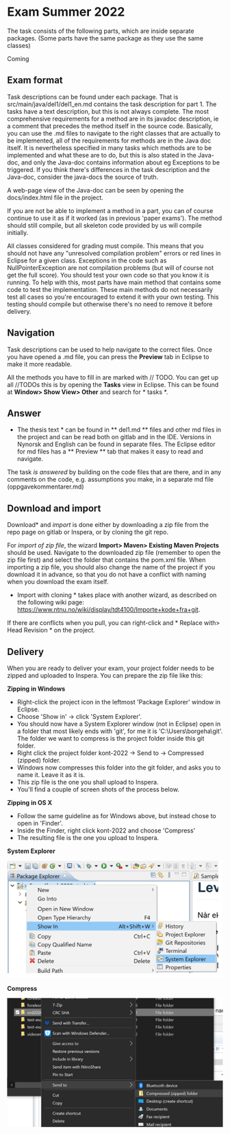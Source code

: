 # Exam Summer 2022

The task consists of the following parts, which are inside separate packages. (Some parts have the same package as they use the same classes)

Coming

## Exam format

Task descriptions can be found under each package. That is src/main/java/del1/del1_en.md contains the task description for part 1. The tasks have a text description, but this is not always complete. The most comprehensive requirements for a method are in its javadoc description, ie a comment that precedes the method itself in the source code. Basically, you can use the .md files to navigate to the right classes that are actually to be implemented, all of the requirements for methods are in the Java doc itself. It is nevertheless specified in many tasks which methods are to be implemented and what these are to do, but this is also stated in the Java-doc, and only the Java-doc contains information about eg Exceptions to be triggered. If you think there's differences in the task description and the Java-doc, consider the java-docs the source of truth. 

A web-page view of the Java-doc can be seen by opening the docs/index.html file in the project. 

If you are not be able to implement a method in a part, you can of course continue to use it as if it worked (as in previous 'paper exams'). The method should still compile, but all skeleton code provided by us will compile initially. 

All classes considered for grading must compile. This means that you should not have any "unresolved compilation problem" errors or red lines in Eclipse for a given class.
Exceptions in the code such as NullPointerException are not compilation problems (but will of course not get the full score). You should test your own code so that you know it is running. To help with this, most parts have main method that contains some code to test the implementation. These main methods do not necessarily test all cases so you're encouraged to extend it with your own testing. This testing should compile but otherwise there's no need to remove it before delivery. 

## Navigation

Task descriptions can be used to help navigate to the correct files. Once you have opened a .md file, you can press the **Preview** tab in Eclipse to make it more readable.

All the methods you have to fill in are marked with // TODO. You can get up all //TODOs this is by opening the **Tasks** view in Eclipse. This can be found at **Window> Show View> Other** and search for * tasks *.

## Answer

* The thesis text * can be found in ** del1.md ** files and other md files in the project and can be read both on gitlab and in the IDE. Versions in Nynorsk and English can be found in separate files. The Eclipse editor for md files has a ** Preview ** tab that makes it easy to read and navigate.

The task *is answered* by building on the code files that are there, and in any comments on the code, e.g. assumptions you make, in a separate md file (oppgavekommentarer.md)



## Download and import

  Download* and *import* is done either by downloading a zip file from the repo page on gitlab or Inspera, or by cloning the git repo. 

For *import of zip file*, the wizard **Import> Maven> Existing Maven Projects** should be used. Navigate to the downloaded zip file (remember to open the zip file first) and select the folder that contains the pom.xml file. When importing a zip file, you should also change the name of the project if you download it in advance, so that you do not have a conflict with naming when you download the exam itself.

* Import with cloning * takes place with another wizard, as described on the following wiki page: <https://www.ntnu.no/wiki/display/tdt4100/Importe+kode+fra+git>.


If there are conflicts when you pull, you can right-click and * Replace with> Head Revision * on the project.

## Delivery
When you are ready to deliver your exam, your project folder needs to be zipped and uploaded to Inspera. You can prepare the zip file like this:

**Zipping in Windows**
- Right-click the project icon in the leftmost 'Package Explorer' window in Eclipse.
- Choose 'Show in' -> click 'System Explorer'.
- You should now have a System Explorer window (not in Eclipse) open in a folder that most likely ends with 'git', for me it is 'C:\Users\borgeha\git'. The folder we want to compress is the project folder inside this git folder.
- Right click the project folder kont-2022 -> Send to  -> Compressed (zipped) folder.
- Windows now compresses this folder into the git folder, and asks you to name it. Leave it as it is.
- This zip file is the one you shall upload to Inspera.
- You'll find a couple of screen shots of the process below.

**Zipping in OS X**
- Follow the same guideline as for Windows above, but instead chose to open in 'Finder'.
- Inside the Finder, right click kont-2022 and choose 'Compress'
- The resulting file is the one you upload to Inspera.

**System Explorer**

<img src="System_Explorer.png" alt="drawing" width="600"/>

**Compress**

<img src="Compress.png" alt="drawing" width="600"/>
